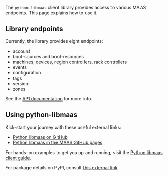 The `python-libmaas` client library provides access to various MAAS endpoints. This page explains how to use it.

## Library endpoints

Currently, the library provides eight endpoints:

- account
- boot-sources and boot-resources
- machines, devices, region controllers, rack controllers
- events
- configuration
- tags
- version
- zones

See the [API documentation](https://maas.io/docs/api) for more info.

## Using python-libmaas

Kick-start your journey with these useful external links:

- [Python libmaas on GitHub](https://github.com/maas/python-libmaas)
- [Python libmaas in the MAAS GitHub pages](http://maas.github.io/python-libmaas/index.html)

For hands-on examples to get you up and running, visit the [Python libmaas client guide](https://maas.github.io/python-libmaas/client/index.html).

For package details on PyPI, consult [this external link](https://pypi.python.org/pypi/python-libmaas).

